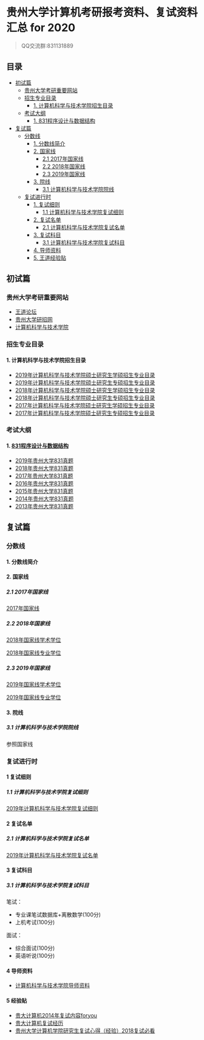 # 贵州大学计算机考研报考资料、复试资料汇总 for 2020
>QQ交流群:831131889

## 目录
* [初试篇](#初试篇)
   * [贵州大学考研重要网站](#贵州大学考研重要网站)
   * [招生专业目录](#招生专业目录)
       * [1. 计算机科学与技术学院招生目录](#1-计算机科学与技术学院招生目录)
    * [考试大纲](#考试大纲)
       * [1. 831程序设计与数据结构](#1-831程序设计与数据结构)
* [复试篇](#复试篇)
   * [分数线](#分数线)
       * [1. 分数线简介](#1-分数线简介)
       * [2. 国家线](#2-国家线)
            * [2.1 2017年国家线](#21-2017年国家线)
            * [2.2 2018年国家线](#22-2018年国家线)
            * [2.3 2019年国家线](#23-2019年国家线)
       * [3. 院线](#3-院线)
            * [3.1 计算机科学与技术学院院线](#31-计算机科学与技术学院院线)
   * [复试进行时](#复试进行时)
       * [1. 复试细则](#1-复试细则)
            * [1.1 计算机科学与技术学院复试细则](#11-计算机科学与技术学院复试细则)
       * [2. 复试名单](#2-复试名单)
            * [2.1 计算机科学与技术学院复试名单](#21-计算机科学与技术学院复试名单)
       * [3. 复试科目](#3-复试科目)
            * [3.1 计算机科学与技术学院复试科目](#31-计算机科学与技术学院复试科目)
       * [4. 导师资料](#4-导师资料)
       * [5. 王道经验贴](#5-王道经验贴)

## 初试篇
### 贵州大学考研重要网站
- [王道论坛](http://www.cskaoyan.com/forum.php?mod=forumdisplay&fid=291&filter=typeid&typeid=44)
- [贵州大学研招网](http://gs.gzu.edu.cn)
- [计算机科学与技术学院](http://cs.gzu.edu.cn)

### 招生专业目录
#### 1. 计算机科学与技术学院招生目录
- [2019年计算机科学与技术学院硕士研究生学硕招生专业目录](http://gs.gzu.edu.cn/_upload/article/files/66/0d/8053c88b45caa7823905ec43d610/24aed273-399b-4bf9-83b9-f739a91817de.pdf)
- [2019年计算机科学与技术学院硕士研究生专硕招生专业目录](http://gs.gzu.edu.cn/_upload/article/files/66/0d/8053c88b45caa7823905ec43d610/07cd76d7-f4bd-4da4-bf6c-7c624b2160fc.pdf)
- [2018年计算机科学与技术学院硕士研究生学硕招生专业目录](http://efile.kaoyan.com/ohr/2017/09/19/152820_59c0c71454a15.pdf)
- [2018年计算机科学与技术学院硕士研究生专硕招生专业目录](http://efile.kaoyan.com/ohr/2017/09/19/152820_59c0c714926ee.pdf)
- [2017年计算机科学与技术学院硕士研究生学硕招生专业目录](http://cdn1.kybimg.com/ohr/2016/10/13/153127_57ff384f4ddbe.pdf)
- [2017年计算机科学与技术学院硕士研究生专硕招生专业目录](http://cdn1.kybimg.com/ohr/2016/10/13/153148_57ff3864997ef.pdf)

### 考试大纲
#### 1. [831程序设计与数据结构](./贵州大学/初试/831程序设计与数据结构.docx)
* [2019年贵州大学831真题](./贵州大学/初试/2019年贵州大学831真题.pdf)
* [2018年贵州大学831真题](./贵州大学/初试/2018年贵州大学831真题.pdf)
* [2017年贵州大学831真题](./贵州大学/初试/2017年贵州大学831真题.pdf)
* [2016年贵州大学831真题](./贵州大学/初试/2016年贵州大学831真题.pdf)
* [2015年贵州大学831真题](./贵州大学/初试/2015年贵州大学831真题.pdf)
* [2014年贵州大学831真题](./贵州大学/初试/2014年贵州大学831真题.pdf)
* [2013年贵州大学831真题](./贵州大学/初试/2013年贵州大学831真题.pdf)

## 复试篇
### 分数线
#### 1. 分数线简介

#### 2. 国家线
##### 2.1 2017年国家线
[2017年国家线](https://yz.chsi.com.cn/kyzx/kydt/201703/20170315/1591016940.html)

##### 2.2 2018年国家线
[2018年国家线学术学位](https://yz.chsi.com.cn/kyzx/kp/201803/20180316/1670298651.html)

[2018年国家线专业学位](https://yz.chsi.com.cn/kyzx/kp/201803/20180316/1670298653.html)

##### 2.3 2019年国家线
[2019年国家线学术学位](https://yz.chsi.com.cn/kyzx/kp/201903/20190315/1772265280.html)

[2019年国家线专业学位](https://yz.chsi.com.cn/kyzx/kp/201903/20190315/1772265285.html)

#### 3. 院线
##### 3.1 计算机科学与技术学院院线
参照国家线

### 复试进行时
#### 1 复试细则
##### 1.1 计算机科学与技术学院复试细则
[2019年计算机科学与技术学院复试细则](http://cs.gzu.edu.cn/forum.php?mod=viewthread&tid=1819)

#### 2 复试名单
##### 2.1 计算机科学与技术学院复试名单
[2019年计算机科学与技术学院复试名单](http://cs.gzu.edu.cn/forum.php?mod=viewthread&tid=1818)

#### 3 复试科目
##### 3.1 计算机科学与技术学院复试科目
笔试：
* 专业课笔试数据库+离散数学(100分)
* 上机考试(100分)

面试：
* 综合面试(100分)
* 英语听说(100分)

#### 4 导师资料
* [计算机科学与技术学院导师资料](http://cs.gzu.edu.cn/forum.php?mod=forumdisplay&fid=94)

#### 5 经验贴
* [贵大计算机2014年复试内容foryou](http://www.cskaoyan.com/forum.php?mod=viewthread&tid=242250&fromuid=484376)
* [贵大计算机复试经历](http://www.cskaoyan.com/forum.php?mod=viewthread&tid=650440&fromuid=484376)
* [贵州大学计算机学院研究生复试心得（经验）2018复试必看](http://blog.sina.com.cn/s/blog_50d705670102xen2.html)